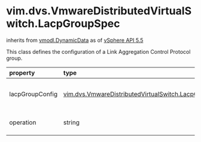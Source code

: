 vim.dvs.VmwareDistributedVirtualSwitch.LacpGroupSpec
====================================================
inherits from [vmodl.DynamicData](docs/vmodl.DynamicData.md)
as of [vSphere API 5.5](vim.version.md#vim.version.version9)


This class defines the configuration of a Link Aggregation   Control Protocol group.

| property | type | optional | priv | desc |
|:---------|:-----|:---------|:-----|:-----|
| lacpGroupConfig | [vim.dvs.VmwareDistributedVirtualSwitch.LacpGroupConfig](vim.dvs.VmwareDistributedVirtualSwitch.LacpGroupConfig.md "vim.dvs.VmwareDistributedVirtualSwitch.LacpGroupConfig") | None | None | The Link Aggregation Control Protocol group to be configured. |
| operation | string | None | None | Operation type, see   <a href="vim.ConfigSpecOperation.md">ConfigSpecOperation</a> for valid values. |


